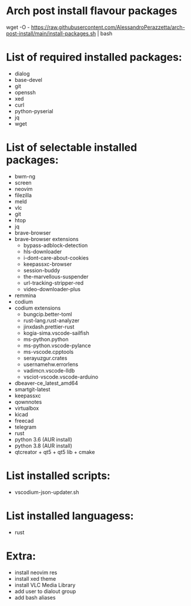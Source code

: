 # Arch post install flavour packages

wget -O - https://raw.githubusercontent.com/AlessandroPerazzetta/arch-post-install/main/install-packages.sh | bash

# List of required installed packages:

- dialog
- base-devel
- git
- openssh
- xed
- curl
- python-pyserial
- jq
- wget

# List of selectable installed packages:

- bwm-ng 
- screen
- neovim 
- filezilla 
- meld 
- vlc 
- git 
- htop 
- jq
- brave-browser
- brave-browser extensions
    * bypass-adblock-detection
    * hls-downloader
    * i-dont-care-about-cookies
    * keepassxc-browser
    * session-buddy
    * the-marvellous-suspender
    * url-tracking-stripper-red
    * video-downloader-plus
- remmina
- codium
- codium extensions
    * bungcip.better-toml
    * rust-lang.rust-analyzer
    * jinxdash.prettier-rust
    * kogia-sima.vscode-sailfish
    * ms-python.python
    * ms-python.vscode-pylance
    * ms-vscode.cpptools
    * serayuzgur.crates
    * usernamehw.errorlens
    * vadimcn.vscode-lldb
    * vsciot-vscode.vscode-arduino
- dbeaver-ce_latest_amd64
- smartgit-latest
- keepassxc
- qownnotes
- virtualbox
- kicad
- freecad
- telegram
- rust
- python 3.6 (AUR install)
- python 3.8 (AUR install)
- qtcreator + qt5 + qt5 lib + cmake

# List installed scripts:

- vscodium-json-updater.sh

# List installed languagess:
- rust

# Extra:

- install neovim res
- install xed theme
- install VLC Media Library
- add user to dialout group
- add bash aliases
